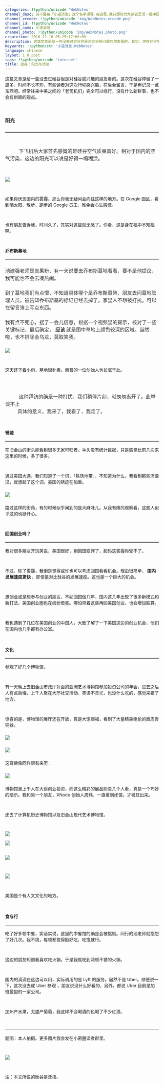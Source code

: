 ```yaml
---
categories: !!python/unicode 'WebNotes'
channel_desc: 请不要被「小道消息」这个名字误导.在这里,我只想努力为读者呈现一幅中国互联网的清明上河图.
channel_ercode: !!python/unicode 'img/WebNotes.ercode.png'
channel_id: !!python/unicode 'WebNotes'
channel_name: 小道消息
channel_photo: !!python/unicode 'img/WebNotes.photo.png'
createtime: 2016-12-16 05:25:17+00:00
description: 这篇文章是给一些没去过硅谷但是对硅谷感兴趣的朋友看的。其实，你在硅谷生活，也可以看看我写了什么。
keywords: !!python/str '小道消息,WebNotes'
language: chinese
layout: 1_0_post
tags: !!python/unicode 'internet'
title: 硅谷：阳光与锈迹
---
```

<div class="rich_media_content" id="js_content">
<p>
         这篇文章是给一些没去过硅谷但是对硅谷感兴趣的朋友看的。这次在硅谷停留了一周多，时间不长不短，有些读者对这次行程感兴趣，在后台留言，于是再记录一点东西吧。经常往来中美之间的「老司机们」完全可以绕行，没有什么新鲜事，也不会有新颖的观点。
        </p>
<p>
<br/>
</p>
<p style="font-family: Lato, Helvetica, Arial, freesans, clean, sans-serif; border: 0px; font-size: 16px; margin-top: 1.5em; margin-bottom: 1.5em; outline: 0px; line-height: 1.5em; color: rgb(51, 51, 51); white-space: normal;">
<strong>
          阳光
         </strong>
</p>
<hr style="font-family: Lato, Helvetica, Arial, freesans, clean, sans-serif; border-right-width: 0px; border-bottom-width: 0px; border-left-width: 0px; border-top-style: solid; border-top-color: rgb(234, 234, 234); height: 1px; margin-top: 1em; margin-bottom: 1em; color: rgb(51, 51, 51); font-size: 16px; white-space: normal;"/>
<p style="font-family: Lato, Helvetica, Arial, freesans, clean, sans-serif; border: 0px; font-size: 16px; margin-top: 1.5em; margin-bottom: 1.5em; outline: 0px; line-height: 1.5em; color: rgb(51, 51, 51); white-space: normal;">
<span style="white-space: pre-wrap; font-family: 'Helvetica Neue', Helvetica, 'Hiragino Sans GB', 'Microsoft YaHei', Arial, sans-serif;">
          下飞机后大家首先感慨的是硅谷空气质量真好。相对于国内的空气污染，这边的阳光可以说是好得一塌糊涂。
         </span>
</p>
<p>
<img data-ratio="1.3328125" data-s="300,640" data-src="" data-type="jpeg" data-w="1280" src="{{ '/img/ow5rEn8QGlGgXhLING0owiawBg3tIgTKfHPSXoHLichmVibhvea7BG16SZOicib81J13alKiavOer2ibVYgmpw7ecnugw.jpeg' | prepend: site.img | replace: '//','/' }}"/>
</p>
<p>
<br/>
</p>
<p>
         如果你厌恶国内的雾霾，那么你毫无疑问会向往这样的地方。在 Google 园区，看到晒太阳、散步、跑步的 Google 员工，难免会心生感慨。
         <br/>
</p>
<p>
<br/>
</p>
<p>
         也有朋友告诉我，时间久了，其实对这些就无感了。你看，这是身在福中不知福啊。
        </p>
<p>
<br/>
</p>
<p>
<strong>
          乔布斯墓地
         </strong>
</p>
<hr style="margin-top: 1em; margin-bottom: 1em; font-size: 16px; white-space: normal; font-family: Lato, Helvetica, Arial, freesans, clean, sans-serif; border-right-width: 0px; border-bottom-width: 0px; border-left-width: 0px; border-top-style: solid; border-top-color: rgb(234, 234, 234); height: 1px; color: rgb(51, 51, 51);"/>
<p style="margin-top: 1.5em; margin-bottom: 1.5em; font-size: 16px; border: 0px; outline: 0px; line-height: 1.5em; color: rgb(51, 51, 51);">
         池建强老师是真果粉，有一天说要去乔布斯墓地看看，要不是他提议，我可能也不会去凑热闹。
        </p>
<p style="margin-top: 1.5em; margin-bottom: 1.5em; font-size: 16px; border: 0px; outline: 0px; line-height: 1.5em; color: rgb(51, 51, 51);">
         到了墓地我们有点懵，不知道具体哪个是乔布斯墓碑，朋友去问墓地管理人员，被告知乔布斯墓的标记已经去掉了。家里人不想被打扰。可以在留言簿上写点东西。
        </p>
<p style="margin-top: 1.5em; margin-bottom: 1.5em; font-size: 16px; border: 0px; outline: 0px; line-height: 1.5em; color: rgb(51, 51, 51);">
         我有点不死心，搜了一会儿信息，根据一个视频里的提示，核对了一些关键标记，最后确定，
         <strong>
          应该
         </strong>
         就是图中草地上颜色较深的区域。当然啦，也不排除会乌龙，莫取笑我。
        </p>
<p>
<img data-ratio="1" data-s="300,640" data-src="" data-type="jpeg" data-w="1280" src="{{ '/img/ow5rEn8QGlGgXhLING0owiawBg3tIgTKf2zsZBnoOntzjb9Wb1guRY8icwkVLNHKOicXTV8rgahmmOAP9AfVdBvFQ.jpeg' | prepend: site.img | replace: '//','/' }}"/>
<br/>
</p>
<p>
<br/>
</p>
<p>
         这天还下着小雨，墓地很朴素。惠普的一位创始人也长眠于此。
        </p>
<p>
<br/>
</p>
<p>
<span style="color: rgb(51, 51, 51); font-size: 16px; white-space: pre-wrap;">
          这种拜访的确是一种打扰，我们稍停片刻，就匆匆离开了。此举谈不上
         </span>
<span style="color: rgb(51, 51, 51); font-size: 16px;">
          具体的意义，我来了，我看了，我走了。
         </span>
</p>
<p>
<span style="color: rgb(51, 51, 51); font-size: 16px;">
<br/>
</span>
</p>
<p>
<span style="color: rgb(51, 51, 51); font-size: 16px;">
</span>
</p>
<p>
<strong>
          锈迹
         </strong>
</p>
<hr style="margin-top: 1em; margin-bottom: 1em; font-size: 16px; white-space: normal; font-family: Lato, Helvetica, Arial, freesans, clean, sans-serif; border-right-width: 0px; border-bottom-width: 0px; border-left-width: 0px; border-top-style: solid; border-top-color: rgb(234, 234, 234); height: 1px; color: rgb(51, 51, 51);"/>
<p>
         在旧金山的街头能看到很多无家可归者。手头没有统计数据，只是感觉比前几次来这里的时候，多了很多。
        </p>
<p>
<br/>
</p>
<p>
         通过美国大选，我们知道了一个词，「铁锈地带」，不知道为什么，我看到那些流浪汉，就想起了这个词。美国的锈迹在加重。
        </p>
<p style="margin-top: 1.5em; margin-bottom: 1.5em; font-size: 16px; border: 0px; outline: 0px; line-height: 1.5em; color: rgb(51, 51, 51);">
<img data-ratio="1" data-s="300,640" data-src="" data-type="jpeg" data-w="1280" src="{{ '/img/ow5rEn8QGlGgXhLING0owiawBg3tIgTKfmk9SAI4icLeYeCic38286ibWv9uIrJVSR0nlvtTOLfLVqmcpMrDYLQomw.jpeg' | prepend: site.img | replace: '//','/' }}"/>
<br/>
</p>
<p>
         路过这样的街角，有的时候似乎闻到的是大麻味儿。从我有限的观察看，这些人似乎过的也挺开心。
        </p>
<p>
<br/>
</p>
<p>
<span style="color: rgb(51, 51, 51); font-size: 16px;">
</span>
</p>
<p>
<strong>
          回国创业吗？
         </strong>
</p>
<hr style="margin-top: 1em; margin-bottom: 1em; font-size: 16px; white-space: normal; font-family: Lato, Helvetica, Arial, freesans, clean, sans-serif; border-right-width: 0px; border-bottom-width: 0px; border-left-width: 0px; border-top-style: solid; border-top-color: rgb(234, 234, 234); height: 1px; color: rgb(51, 51, 51);"/>
<p>
         我对很多朋友开玩笑说，美国很好，别回国受罪了，起码这雾霾你受不了。
        </p>
<p>
<br/>
</p>
<p>
         不过，除了雾霾，我倒是觉得或许也可以考虑回国看看机会。理由很简单，
         <strong>
          国内发展速度更快
         </strong>
         ，即使是对比硅谷的发展速度。这也是一个巨大的机会。
        </p>
<p>
<br/>
</p>
<p>
         想创业或是想参与创业的朋友，不妨回国做几年，国内这几年出现了很多新模式和新打法，美国创业圈也在纷纷借鉴。哪怕带着这些再回美国创业，也会增加胜算。
        </p>
<p>
<br/>
</p>
<p>
         我也遇到了几位在美国创业的中国人，大致了解了一下美国这边的创业机会，他们在国内也几乎都有办公室。
        </p>
<p>
<span style="color: rgb(51, 51, 51); font-size: 16px;">
<br/>
</span>
</p>
<p>
<span style="color: rgb(51, 51, 51); font-size: 16px;">
</span>
</p>
<p>
<strong>
          文化
         </strong>
</p>
<hr style="margin-top: 1em; margin-bottom: 1em; font-size: 16px; white-space: normal; font-family: Lato, Helvetica, Arial, freesans, clean, sans-serif; border-right-width: 0px; border-bottom-width: 0px; border-left-width: 0px; border-top-style: solid; border-top-color: rgb(234, 234, 234); height: 1px; color: rgb(51, 51, 51);"/>
<p>
         参观了好几个博物馆。
        </p>
<p>
<br/>
</p>
<p>
         有一天晚上去旧金山市政厅对面的亚洲艺术博物馆参加投资公司的年会，进去之后人有点后悔，上千人聚在大厅社交活动，英语不灵光，也没什么吃的，感觉来错了地方。
        </p>
<p>
<br/>
</p>
<p>
         惊喜的是，博物馆的展厅还在开放，真是大饱眼福，看到了大量精美绝伦的商周青铜器。
         <br/>
</p>
<p style="margin-top: 1.5em; margin-bottom: 1.5em; font-size: 16px; border: 0px; outline: 0px; line-height: 1.5em; color: rgb(51, 51, 51);">
<img data-ratio="1" data-s="300,640" data-src="" data-type="jpeg" data-w="1280" src="{{ '/img/ow5rEn8QGlGgXhLING0owiawBg3tIgTKf2KVeIaAycYBHwIPU4HcOtLSWz15uKk9Nv0S8beqTFV7aYrbum56yQA.jpeg' | prepend: site.img | replace: '//','/' }}"/>
</p>
<p style="margin-top: 1.5em; margin-bottom: 1.5em; font-size: 16px; border: 0px; outline: 0px; line-height: 1.5em; color: rgb(51, 51, 51);">
<img data-ratio="1" data-s="300,640" data-src="" data-type="jpeg" data-w="1280" src="{{ '/img/ow5rEn8QGlGgXhLING0owiawBg3tIgTKfiaa9QRibPdSP8WTFUibZQnib0ULdwTrh84OuOFM70YYqWpcbhRLxqicwHzg.jpeg' | prepend: site.img | replace: '//','/' }}"/>
<br/>
</p>
<p>
         这尊佛像同样很有来历：
        </p>
<p style="margin-top: 1.5em; margin-bottom: 1.5em; font-size: 16px; border: 0px; outline: 0px; line-height: 1.5em; color: rgb(51, 51, 51);">
<img data-ratio="1" data-s="300,640" data-src="" data-type="jpeg" data-w="1280" src="{{ '/img/ow5rEn8QGlGgXhLING0owiawBg3tIgTKf7DENnKA4QxUMrAXJTA3ohg3Wrics36F8rTg6N3ZS60rh50QzEfolzicg.jpeg' | prepend: site.img | replace: '//','/' }}"/>
<br/>
</p>
<p>
         博物馆里上千人在大谈创业投资，而这么精彩的展品则没几个人看，真是一个巧妙的暗示。我和另一个朋友，XNode 创始人周炜，一直看到闭馆，才被赶出来。
        </p>
<p>
<br/>
</p>
<p>
         还去了计算机历史博物馆以及旧金山现代艺术博物馆。
        </p>
<p>
<br/>
</p>
<p>
<img data-ratio="1" data-s="300,640" data-src="" data-type="jpeg" data-w="1280" src="{{ '/img/ow5rEn8QGlGgXhLING0owiawBg3tIgTKfdT7ZmpYEA6nOrHFKY1sCLhJn91J2pIbPQauDUI2u9Zw1YYy3dkmknw.jpeg' | prepend: site.img | replace: '//','/' }}" style=""/>
</p>
<p>
<img data-ratio="1" data-s="300,640" data-src="" data-type="jpeg" data-w="1280" src="{{ '/img/ow5rEn8QGlGgXhLING0owiawBg3tIgTKf1vWmMDd4GiaEmwQcLvb18OsbnWt7sdhWxu414opbDNNMN0E78l3fVKg.jpeg' | prepend: site.img | replace: '//','/' }}"/>
<br/>
<br/>
</p>
<p>
<img data-ratio="1.3328125" data-s="300,640" data-src="" data-type="jpeg" data-w="1280" src="{{ '/img/ow5rEn8QGlGgXhLING0owiawBg3tIgTKfcxISpvadZwNghzwkBtSK157cPeVsRHv5Xb3zMoMKibqdQK182VgEBAw.jpeg' | prepend: site.img | replace: '//','/' }}"/>
<br/>
</p>
<p>
<br/>
</p>
<p>
<img data-ratio="1" data-s="300,640" data-src="" data-type="jpeg" data-w="1280" src="{{ '/img/ow5rEn8QGlGgXhLING0owiawBg3tIgTKfekGcxibNf4GT1xwPqga9e6Rxnyf4ND20mCfuZwS1qUmNmOOwG19Bkvg.jpeg' | prepend: site.img | replace: '//','/' }}" style=""/>
</p>
<p>
<br/>
</p>
<p>
         美国是个有人文文化的地方。
        </p>
<p>
<span style="color: rgb(51, 51, 51); font-size: 16px;">
<br/>
</span>
</p>
<p>
<span style="color: rgb(51, 51, 51); font-size: 16px;">
</span>
</p>
<p>
<strong>
          食与行
         </strong>
</p>
<hr style="margin-top: 1em; margin-bottom: 1em; font-size: 16px; white-space: normal; font-family: Lato, Helvetica, Arial, freesans, clean, sans-serif; border-right-width: 0px; border-bottom-width: 0px; border-left-width: 0px; border-top-style: solid; border-top-color: rgb(234, 234, 234); height: 1px; color: rgb(51, 51, 51);"/>
<p>
         吃了好多顿中餐，实话实说，这里的中餐馆的确是会被挑剔。同行的池老师就抱怨了好几次。我不挑，每顿都觉得挺好吃，吃饱就行。
        </p>
<p>
<br/>
</p>
<p>
         这边的朋友知道我喜欢吃火锅，于是我就吃到两顿不错的火锅。
        </p>
<p>
<br/>
</p>
<p>
         国内的滴滴在这边可以用，实际调用的是 Lyft 的服务，居然不是 Uber。顺便说一下，这次没去成 Uber 参观 ，朋友说没什么好看的，另外，都说 Uber 目前是加班最狠的一家公司。
        </p>
<p>
<br/>
</p>
<p>
         加州产水果，尤盛产葡萄，我这样不会喝酒的也喝了不少红酒。
        </p>
<p>
<span style="color: rgb(51, 51, 51); font-size: 16px;">
</span>
</p>
<p>
<br/>
</p>
<hr style="margin-top: 1em; margin-bottom: 1em; font-size: 16px; white-space: normal; font-family: Lato, Helvetica, Arial, freesans, clean, sans-serif; border-right-width: 0px; border-bottom-width: 0px; border-left-width: 0px; border-top-style: solid; border-top-color: rgb(234, 234, 234); height: 1px; color: rgb(51, 51, 51);"/>
<p>
         题图：本人拍摄。更多图片我会发在小密圈读者群里。
        </p>
<p>
<br/>
</p>
<p>
<img data-ratio="1.4340101522842639" data-s="300,640" data-src="" data-type="png" data-w="1182" src="{{ '/img/ow5rEn8QGlFkScPichQxFGLc09icyoebqDgvBawIlzf2XxYVPL8ZEHibc3psOIBgFWvhlzs1WqTaVPCXJoUckAByQ.png' | prepend: site.img | replace: '//','/' }}"/>
<br/>
</p>
<p>
<br/>
</p>
<p>
         注：本文所说的硅谷是泛指。
         <br/>
</p>
<p>
<br/>
</p>
<p>
<span style="color: rgb(51, 51, 51); font-size: 16px;">
<br/>
</span>
</p>
<p>
<span style="color: rgb(51, 51, 51); font-size: 16px;">
<br/>
</span>
</p>
<p>
<span style="color: rgb(51, 51, 51); font-size: 16px;">
<qqmusic albumurl="/M/q/003YtN5P2vOUMq.jpg" audiourl="http://ws.stream.qqmusic.qq.com/C100001riqRi3ojLYf.m4a?fromtag=46" class="res_iframe qqmusic_iframe js_editor_qqmusic" commentid="3951581158" frameborder="0" mid="003vb4RR0aFHUf" music_name="Diamonds and Rust" musicid="106593426" play_length="286000" scrolling="no" singer="Joan Baez - The Greatest Hits (Remastered)" src="/cgi-bin/readtemplate?t=tmpl/qqmusic_tmpl&amp;singer=Joan%20Baez%20-%20The%20Greatest%20Hits%20(Remastered)&amp;music_name=Diamonds%20and%20Rust">
</qqmusic>
</span>
<br/>
</p>
</div>